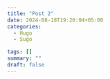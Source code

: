 ```yaml
---
title: "Post 2"
date: 2024-08-18T19:20:04+05:00
categories:
  - Hugo
  - Sugo

tags: []
summary: ""
draft: false
---
```


